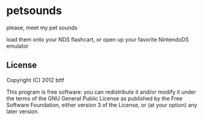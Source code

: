 # petsounds

please, meet my pet sounds

load them onto your NDS flashcart, or open up your favorite NintendoDS emulator

## License

Copyright (C) 2012  bttf

This program is free software: you can redistribute it and/or modify
it under the terms of the GNU General Public License as published by
the Free Software Foundation, either version 3 of the License, or
(at your option) any later version.

